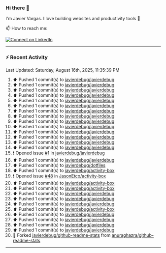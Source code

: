### Hi there 👋

I'm Javier Vargas. I love building websites and productivity tools :raised_hands: 

<!-- 🔭 I’m currently working on [TODO](https://github.com/javierdebug/XXX) --> 

📫 How to reach me:

<!-- [![Follow on Twitter](https://img.shields.io/badge/--twitter?label=Twitter&logo=Twitter&style=social)](https://twitter.com/james_madhacks) -->
[![Connect on LinkedIn](https://img.shields.io/badge/--linkedin?label=LinkedIn&logo=LinkedIn&style=social)](https://www.linkedin.com/in/javier-vargas-d/)

---

### :zap: Recent Activity
<!--RECENT_ACTIVITY:last_update-->
Last Updated: Saturday, August 16th, 2025, 11:35:39 PM
<!--RECENT_ACTIVITY:last_update_end-->

<!--RECENT_ACTIVITY:start-->
1. ⬆️ Pushed 1 commit(s) to [javierdebug/javierdebug](https://github.com/javierdebug/javierdebug)
2. ⬆️ Pushed 1 commit(s) to [javierdebug/javierdebug](https://github.com/javierdebug/javierdebug)
3. ⬆️ Pushed 1 commit(s) to [javierdebug/javierdebug](https://github.com/javierdebug/javierdebug)
4. ⬆️ Pushed 1 commit(s) to [javierdebug/javierdebug](https://github.com/javierdebug/javierdebug)
5. ⬆️ Pushed 1 commit(s) to [javierdebug/javierdebug](https://github.com/javierdebug/javierdebug)
6. ⬆️ Pushed 1 commit(s) to [javierdebug/javierdebug](https://github.com/javierdebug/javierdebug)
7. ⬆️ Pushed 1 commit(s) to [javierdebug/javierdebug](https://github.com/javierdebug/javierdebug)
8. ⬆️ Pushed 1 commit(s) to [javierdebug/javierdebug](https://github.com/javierdebug/javierdebug)
9. ⬆️ Pushed 1 commit(s) to [javierdebug/javierdebug](https://github.com/javierdebug/javierdebug)
10. ⬆️ Pushed 1 commit(s) to [javierdebug/javierdebug](https://github.com/javierdebug/javierdebug)
11. ⬆️ Pushed 1 commit(s) to [javierdebug/javierdebug](https://github.com/javierdebug/javierdebug)
12. ⬆️ Pushed 1 commit(s) to [javierdebug/javierdebug](https://github.com/javierdebug/javierdebug)
13. ⬆️ Pushed 1 commit(s) to [javierdebug/javierdebug](https://github.com/javierdebug/javierdebug)
14. ⬆️ Pushed 1 commit(s) to [javierdebug/javierdebug](https://github.com/javierdebug/javierdebug)
15. ❗️ Opened issue [#1](https://github.com/javierdebug/javierdebug/issues/1) in [javierdebug/javierdebug](https://github.com/javierdebug/javierdebug)
16. ⬆️ Pushed 1 commit(s) to [javierdebug/javierdebug](https://github.com/javierdebug/javierdebug)
17. ⬆️ Pushed 1 commit(s) to [javierdebug/dotfiles](https://github.com/javierdebug/dotfiles)
18. ⬆️ Pushed 1 commit(s) to [javierdebug/activity-box](https://github.com/javierdebug/activity-box)
19. ❗️ Opened issue [#48](https://github.com/JasonEtco/activity-box/issues/48) in [JasonEtco/activity-box](https://github.com/JasonEtco/activity-box)
20. ⬆️ Pushed 1 commit(s) to [javierdebug/activity-box](https://github.com/javierdebug/activity-box)
21. ⬆️ Pushed 1 commit(s) to [javierdebug/activity-box](https://github.com/javierdebug/activity-box)
22. ⬆️ Pushed 1 commit(s) to [javierdebug/javierdebug](https://github.com/javierdebug/javierdebug)
23. ⬆️ Pushed 1 commit(s) to [javierdebug/javierdebug](https://github.com/javierdebug/javierdebug)
24. ⬆️ Pushed 1 commit(s) to [javierdebug/javierdebug](https://github.com/javierdebug/javierdebug)
25. ⬆️ Pushed 1 commit(s) to [javierdebug/activity-box](https://github.com/javierdebug/activity-box)
26. ⬆️ Pushed 1 commit(s) to [javierdebug/javierdebug](https://github.com/javierdebug/javierdebug)
27. ⬆️ Pushed 1 commit(s) to [javierdebug/javierdebug](https://github.com/javierdebug/javierdebug)
28. ⬆️ Pushed 1 commit(s) to [javierdebug/javierdebug](https://github.com/javierdebug/javierdebug)
29. ⬆️ Pushed 1 commit(s) to [javierdebug/javierdebug](https://github.com/javierdebug/javierdebug)
30. 🔱 Forked [javierdebug/github-readme-stats](https://github.com/javierdebug/github-readme-stats) from [anuraghazra/github-readme-stats](https://github.com/anuraghazra/github-readme-stats)
<!--RECENT_ACTIVITY:end-->
---
